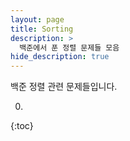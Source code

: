 ```yaml
---
layout: page
title: Sorting
description: >
  백준에서 푼 정렬 문제들 모음
hide_description: true
---
```

백준 정렬 관련 문제들입니다.

0. 
{:toc}
